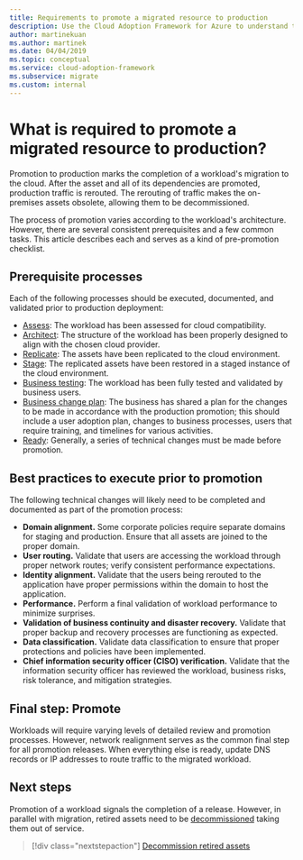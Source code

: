 ```yaml
---
title: Requirements to promote a migrated resource to production
description: Use the Cloud Adoption Framework for Azure to understand the common tasks and standard prerequisites for promoting a migrated resource to production.
author: martinekuan
ms.author: martinek
ms.date: 04/04/2019
ms.topic: conceptual
ms.service: cloud-adoption-framework
ms.subservice: migrate
ms.custom: internal
---
```


# What is required to promote a migrated resource to production?

Promotion to production marks the completion of a workload's migration to the cloud. After the asset and all of its dependencies are promoted, production traffic is rerouted. The rerouting of traffic makes the on-premises assets obsolete, allowing them to be decommissioned.

The process of promotion varies according to the workload's architecture. However, there are several consistent prerequisites and a few common tasks. This article describes each and serves as a kind of pre-promotion checklist.

## Prerequisite processes

Each of the following processes should be executed, documented, and validated prior to production deployment:

- [Assess](../assess/index.md): The workload has been assessed for cloud compatibility.
- [Architect](../assess/architect.md): The structure of the workload has been properly designed to align with the chosen cloud provider.
- [Replicate](../migrate/replicate.md): The assets have been replicated to the cloud environment.
- [Stage](../migrate/stage.md): The replicated assets have been restored in a staged instance of the cloud environment.
- [Business testing](./business-test.md): The workload has been fully tested and validated by business users.
- [Business change plan](./business-change-plan.md): The business has shared a plan for the changes to be made in accordance with the production promotion; this should include a user adoption plan, changes to business processes, users that require training, and timelines for various activities.
- [Ready](./ready.md): Generally, a series of technical changes must be made before promotion.

## Best practices to execute prior to promotion

The following technical changes will likely need to be completed and documented as part of the promotion process:

- **Domain alignment.** Some corporate policies require separate domains for staging and production. Ensure that all assets are joined to the proper domain.
- **User routing.** Validate that users are accessing the workload through proper network routes; verify consistent performance expectations.
- **Identity alignment.** Validate that the users being rerouted to the application have proper permissions within the domain to host the application.
- **Performance.** Perform a final validation of workload performance to minimize surprises.
- **Validation of business continuity and disaster recovery.** Validate that proper backup and recovery processes are functioning as expected.
- **Data classification.** Validate data classification to ensure that proper protections and policies have been implemented.
- **Chief information security officer (CISO) verification.** Validate that the information security officer has reviewed the workload, business risks, risk tolerance, and mitigation strategies.

## Final step: Promote

Workloads will require varying levels of detailed review and promotion processes. However, network realignment serves as the common final step for all promotion releases. When everything else is ready, update DNS records or IP addresses to route traffic to the migrated workload.

## Next steps

Promotion of a workload signals the completion of a release. However, in parallel with migration, retired assets need to be [decommissioned](./decommission.md) taking them out of service.

> [!div class="nextstepaction"]
> [Decommission retired assets](./decommission.md)
